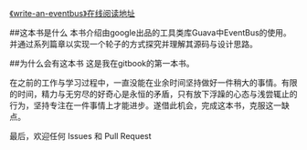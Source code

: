 [《write-an-eventbus》在线阅读地址](http://liyuntao.gitbooks.io/write-an-eventbus/content/)

##这本书是什么
本书介绍由google出品的工具类库Guava中EventBus的使用。并通过系列篇章以实现一个轮子的方式探究并理解其源码与设计思路。


##为什么会有这本书
这是我在gitbook的第一本书。

在之前的工作与学习过程中，一直没能在业余时间坚持做好一件稍大的事情。有限的时间，精力与无穷尽的好奇心是永恒的矛盾，只有放下浮躁的心态与浅尝辄止的行为，坚持专注在一件事情上才能进步。遂借此机会，完成这本书，克服这一缺点。

最后，欢迎任何 Issues 和 Pull Request